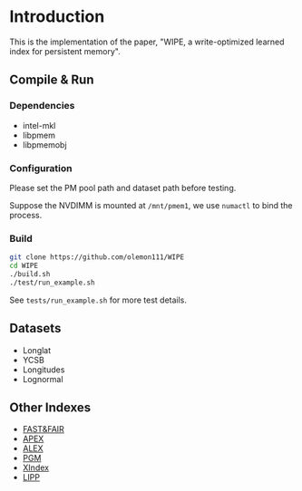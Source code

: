 # Introduction

This is the implementation of the paper, "WIPE, a write-optimized learned index for persistent memory".

## Compile & Run

### Dependencies

- intel-mkl
- libpmem
- libpmemobj

### Configuration

Please set the PM pool path and dataset path before testing.

Suppose the NVDIMM is mounted at `/mnt/pmem1`, we use `numactl` to bind the process.

### Build

```bash
git clone https://github.com/olemon111/WIPE
cd WIPE
./build.sh
./test/run_example.sh
```
See `tests/run_example.sh` for more test details.

## Datasets

- Longlat
- YCSB
- Longitudes
- Lognormal

## Other Indexes

- [FAST&FAIR](https://github.com/DICL/FAST_FAIR)
- [APEX](https://github.com/baotonglu/apex)
- [ALEX](https://github.com/microsoft/ALEX)
- [PGM](https://github.com/gvinciguerra/PGM-index)
- [XIndex](https://ipads.se.sjtu.edu.cn:1312/opensource/xindex)
- [LIPP](https://github.com/Jiacheng-WU/lipp)